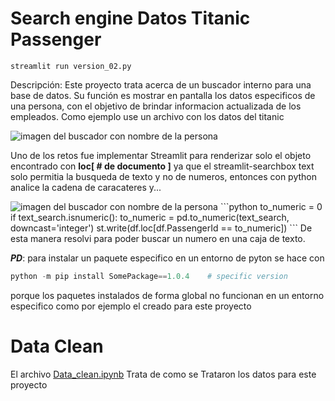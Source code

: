 # Search engine Datos Titanic Passenger

```shell
streamlit run version_02.py 
```

Descripción: Este proyecto trata acerca de un buscador interno para una base de datos. Su función es mostrar en pantalla los datos especificos de una persona, con el objetivo de brindar informacion actualizada de los empleados.
Como ejemplo use un archivo con los datos del titanic

![imagen del buscador con nombre de la persona](https://github.com/alexdanielbaenayepez/Empleado_Aris/blob/main/Docs/documento.png)




Uno de los retos fue implementar Streamlit para renderizar solo el objeto encontrado con **loc[ # de documento ]** ya que el streamlit-searchbox text solo permitia la busqueda de texto y no de numeros, entonces con python analice la cadena de caracateres y...

<img alt="imagen del buscador con nombre de la persona" src="https://github.com/alexdanielbaenayepez/Empleado_Aris/blob/main/Docs/nombre.png"/>
```python
to_numeric = 0
if text_search.isnumeric():
   to_numeric =  pd.to_numeric(text_search, downcast='integer')
   st.write(df.loc[df.PassengerId == to_numeric])
```
De esta manera resolvi para poder buscar un numero en una caja de texto.


***PD***:
para instalar un paquete especifico en un entorno de pyton se hace con 
``` python
python -m pip install SomePackage==1.0.4    # specific version
```
porque los paquetes instalados de forma global no funcionan en un entorno especifico como por ejemplo el creado para este proyecto

# Data Clean

El archivo [Data_clean.ipynb](empleado-aris/Data_clean.ipynb) Trata de como se Trataron los datos para este proyecto
